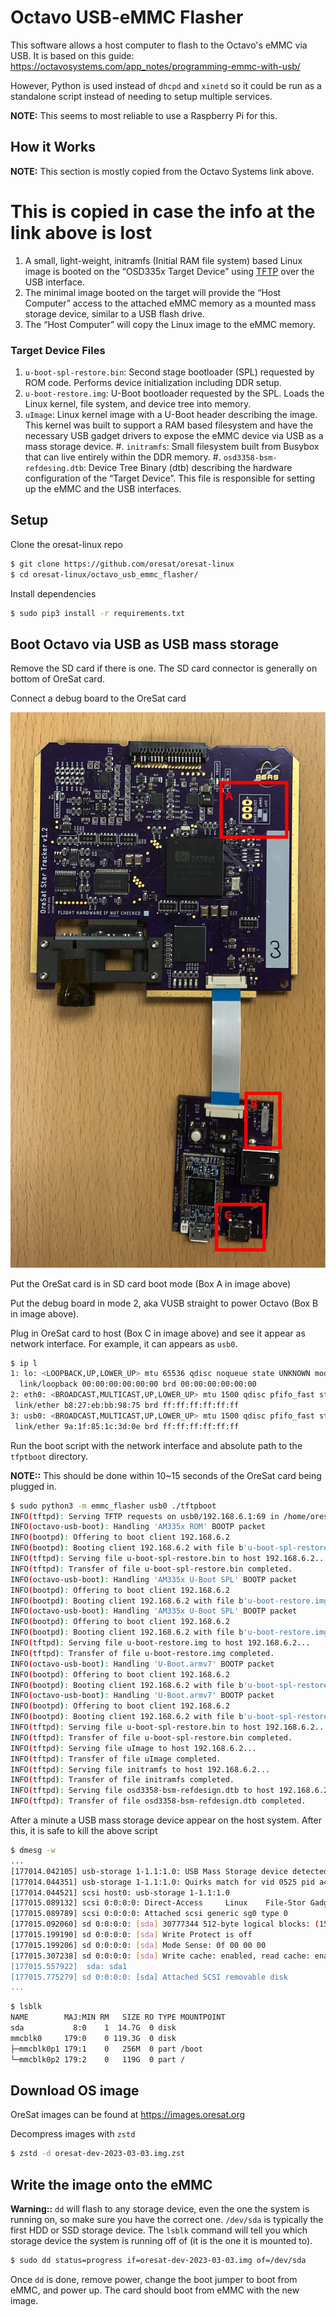 # Octavo USB-eMMC Flasher

This software allows a host computer to flash to the Octavo's eMMC via USB. It
is based on this guide:
https://octavosystems.com/app_notes/programming-emmc-with-usb/

However, Python is used instead of `dhcpd` and `xinetd` so it could be run as
a standalone script instead of needing to setup multiple services.

**NOTE:** This seems to most reliable to use a Raspberry Pi for this.

## How it Works

**NOTE:** This section is mostly copied from the Octavo Systems link above.
# This is copied in case the info at the link above is lost

1. A small, light-weight, initramfs (Initial RAM file system) based Linux image
   is booted on the “OSD335x Target Device” using [TFTP] over the USB
   interface.
2. The minimal image booted on the target will provide the “Host Computer”
   access to the attached eMMC memory as a mounted mass storage device,
   similar to a USB flash drive.
3. The “Host Computer” will copy the Linux image to the eMMC memory.

### Target Device Files

1. `u-boot-spl-restore.bin`: Second stage bootloader (SPL) requested by ROM
   code. Performs device initialization including DDR setup.
2. `u-boot-restore.img`: U-Boot bootloader requested by the SPL. Loads the
   Linux kernel, file system, and device tree into memory.
3. `uImage`: Linux kernel image with a U-Boot header describing the image.
   This kernel was built to support a RAM based filesystem and have the
   necessary USB gadget drivers to expose the eMMC device via USB as a
   mass storage device.
#. `initramfs`: Small filesystem built from Busybox that can live entirely
   within the DDR memory.
#. `osd3358-bsm-refdesing.dtb`: Device Tree Binary (dtb) describing the
   hardware configuration of the “Target Device”. This file is responsible
   for setting up the eMMC and the USB interfaces.

## Setup

Clone the oresat-linux repo

```bash
$ git clone https://github.com/oresat/oresat-linux
$ cd oresat-linux/octavo_usb_emmc_flasher/
```

Install dependencies

```bash
$ sudo pip3 install -r requirements.txt
```

## Boot Octavo via USB as USB mass storage

Remove the SD card if there is one. The SD card connector is generally on
bottom of OreSat card.

Connect a debug board to the OreSat card

![oresat_card_and_debug_board.jpg](static/oresat_card_and_debug_board.jpg)

Put the OreSat card is in SD card boot mode (Box A in image above)

Put the debug board in mode 2, aka VUSB straight to power Octavo (Box B in
image above).

Plug in OreSat card to host (Box C in image above) and see it appear as
network interface. For example, it can appears as `usb0`.

```bash
$ ip l
1: lo: <LOOPBACK,UP,LOWER_UP> mtu 65536 qdisc noqueue state UNKNOWN mode DEFAULT group default qlen 1000
  link/loopback 00:00:00:00:00:00 brd 00:00:00:00:00:00
2: eth0: <BROADCAST,MULTICAST,UP,LOWER_UP> mtu 1500 qdisc pfifo_fast state UP mode DEFAULT group default qlen 1000
 link/ether b8:27:eb:bb:98:75 brd ff:ff:ff:ff:ff:ff
3: usb0: <BROADCAST,MULTICAST,UP,LOWER_UP> mtu 1500 qdisc pfifo_fast state UNKNOWN mode DEFAULT group default qlen 1000
 link/ether 9a:1f:85:1c:3d:0e brd ff:ff:ff:ff:ff:ff
```

Run the boot script with the network interface and absolute path to the
`tfptboot` directory.

**NOTE::** This should be done within 10~15 seconds of the OreSat card being plugged in.

```bash
$ sudo python3 -m emmc_flasher usb0 ./tftpboot
INFO(tftpd): Serving TFTP requests on usb0/192.168.6.1:69 in /home/oresat/oresat-linux/octavo_boot/tftpboot
INFO(octavo-usb-boot): Handling 'AM335x ROM' BOOTP packet
INFO(bootpd): Offering to boot client 192.168.6.2
INFO(bootpd): Booting client 192.168.6.2 with file b'u-boot-spl-restore.bin'
INFO(tftpd): Serving file u-boot-spl-restore.bin to host 192.168.6.2...
INFO(tftpd): Transfer of file u-boot-spl-restore.bin completed.
INFO(octavo-usb-boot): Handling 'AM335x U-Boot SPL' BOOTP packet
INFO(bootpd): Offering to boot client 192.168.6.2
INFO(bootpd): Booting client 192.168.6.2 with file b'u-boot-restore.img'
INFO(octavo-usb-boot): Handling 'AM335x U-Boot SPL' BOOTP packet
INFO(bootpd): Offering to boot client 192.168.6.2
INFO(bootpd): Booting client 192.168.6.2 with file b'u-boot-restore.img'
INFO(tftpd): Serving file u-boot-restore.img to host 192.168.6.2...
INFO(tftpd): Transfer of file u-boot-restore.img completed.
INFO(octavo-usb-boot): Handling 'U-Boot.armv7' BOOTP packet
INFO(bootpd): Offering to boot client 192.168.6.2
INFO(bootpd): Booting client 192.168.6.2 with file b'u-boot-spl-restore.bin'
INFO(octavo-usb-boot): Handling 'U-Boot.armv7' BOOTP packet
INFO(bootpd): Offering to boot client 192.168.6.2
INFO(bootpd): Booting client 192.168.6.2 with file b'u-boot-spl-restore.bin'
INFO(tftpd): Serving file u-boot-spl-restore.bin to host 192.168.6.2...
INFO(tftpd): Transfer of file u-boot-spl-restore.bin completed.
INFO(tftpd): Serving file uImage to host 192.168.6.2...
INFO(tftpd): Transfer of file uImage completed.
INFO(tftpd): Serving file initramfs to host 192.168.6.2...
INFO(tftpd): Transfer of file initramfs completed.
INFO(tftpd): Serving file osd3358-bsm-refdesign.dtb to host 192.168.6.2...
INFO(tftpd): Transfer of file osd3358-bsm-refdesign.dtb completed.
```

After a minute a USB mass storage device appear on the host system. After
this, it is safe to kill the above script

```bash
$ dmesg -w
...
[177014.042105] usb-storage 1-1.1:1.0: USB Mass Storage device detected
[177014.044351] usb-storage 1-1.1:1.0: Quirks match for vid 0525 pid a4a5: 10000
[177014.044521] scsi host0: usb-storage 1-1.1:1.0
[177015.089132] scsi 0:0:0:0: Direct-Access     Linux    File-Stor Gadget 0414 PQ: 0 ANSI: 2
[177015.089789] scsi 0:0:0:0: Attached scsi generic sg0 type 0
[177015.092060] sd 0:0:0:0: [sda] 30777344 512-byte logical blocks: (15.8 GB/14.7 GiB)
[177015.199190] sd 0:0:0:0: [sda] Write Protect is off
[177015.199206] sd 0:0:0:0: [sda] Mode Sense: 0f 00 00 00
[177015.307238] sd 0:0:0:0: [sda] Write cache: enabled, read cache: enabled, doesn't support DPO or FUA
[177015.557922]  sda: sda1
[177015.775279] sd 0:0:0:0: [sda] Attached SCSI removable disk
...
```

```bash
$ lsblk
NAME        MAJ:MIN RM   SIZE RO TYPE MOUNTPOINT
sda           8:0    1  14.7G  0 disk
mmcblk0     179:0    0 119.3G  0 disk
├─mmcblk0p1 179:1    0   256M  0 part /boot
└─mmcblk0p2 179:2    0   119G  0 part /
```

## Download OS image

OreSat images can be found at https://images.oresat.org

Decompress images with `zstd`

```bash
$ zstd -d oresat-dev-2023-03-03.img.zst
```

## Write the image onto the eMMC

**Warning::** `dd` will flash to any storage device, even the one the system
is running on, so make sure you have the correct one. `/dev/sda` is
typically the first HDD or SSD storage device. The `lsblk` command will tell
you which storage device the system is running off of (it is the one it is
mounted to).

```bash
$ sudo dd status=progress if=oresat-dev-2023-03-03.img of=/dev/sda
```

Once `dd` is done, remove power, change the boot jumper to boot from eMMC,
and power up. The card should boot from eMMC with the new image.

[TFTP]: https://en.wikipedia.org/wiki/Trivial_File_Transfer_Protocol
